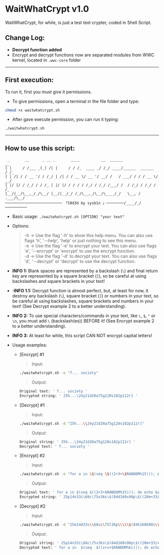 # WaitWhatCrypt v1.0
WaitWhatCrypt, for while, is just a test text crypter, coded in Shell Script.

## Change Log:
* **Decrypt function added**
* Encrypt and decrypt functions now are separated modules from WWC kernel, located in `.wwc-core` folder

---

## First execution:
To run it, first you must give it permissions.

* To give permissions, open a terminal in the file folder and type:
```bash 
chmod +x waitwhatcrypt.sh
```

* After gave execute permission, you can run it typing:
```bash
./waitwhatcrypt.sh
```

---

## How to use this script:
```
 _       __      _ __ _       ____          __  ______                 __
| |     / /___ _(_) /| |     / / /_  ____ _/ /_/ ____/______  ______  / /_
| | /| / / __ '/ / /_/ | /| / / __ \/ __ '/ __/ /   / ___/ / / / __ \/ __/
| |/ |/ / /_/ / / /_ | |/ |/ / / / / /_/ / /_/ /___/ /  / /_/ / /_/ / /_
|__/|__/\__,_/_/\__/ |__/|__/_/ /_/\__,_/\__/\____/_/   \__, / .___/\__/
────────────────────────── 「C0d3d by sysb1n 」────────/____/_/──────────
```

* Basic usage: `./waitwhatcrypt.sh [OPTION] "your text"`

* Options:
    > -h -> Use the flag '-h' to show this help menu. You can also use flags 'h', '--help', 'help' or just nothing to see this menu.  
    > -e -> Use the flag '-e' to encrypt your text. You can also use flags 'e', '--encrypt' or 'encrypt' to use the encrypt function.  
    > -d -> Use the flag '-d' to decrypt your text. You can also use flags 'd', '--decrypt' or 'decrypt' to use the decrypt function.  

* **INFO 1:** Blank spaces are represented by a backslash (`\`) and final return key are represented by a square bracket (`]`), so be careful at using backslashes and square brackets in your text!
* **·INFO 1.1:** Decrypt function is almost perfect, but, at least for now, it destroy any backslash (`\`), square bracket (`]`) or numbers in your text, so be careful at using backslashes, square brackets and numbers in your text! (See Decrypt example 2 to a better understanding).
* **INFO 2:** To use special characters/commands in your text, like `\`, `$`, `"` or `\n`, you must add `\` (backslash(es)) BEFORE it! (See Encrypt example 2 to a better understanding).
* **INFO 3:** At least for while, this script CAN NOT encrypt capital letters!

* Usage examples:
    * [Encrypt] #1
        > Input:
        ```bash
        ./waitwhatcrypt.sh -e "f... society"
        ```
        
        > Output:
        ```bash
        Original text: ' f... society '
        Encrypted string: ' 25h...\24y21d20a75g120s182p112r] '
        ```  

    * [Decrypt] #1
        > Input:
        ```bash
        ./waitwhatcrypt.sh -d "25h...\\24y21d20a75g120s182p112r]"
        ```
        
        > Output:
        ```bash
        Original string: ' 25h...\24y21d20a75g120s182p112r] '
        Decrypted text: ' f... society '
        ```

    * [Encrypt] #2
        > Input:
        ```bash
        ./waitwhatcrypt.sh -e "for a in \$(seq \$((2+3+\$RANDOM%15))); do echo \$a | tr \"\\\n\" \" \"; done; echo \"\";"
        ```
            
        > Output:
        ```bash
        Original text: ' for a in $(seq $((2+3+$RANDOM%15))); do echo $a | tr "\n" " "; done; echo ""; '
        Encrypted string: ' 25p14n33i\68c\75x36s\$(84d160s90p\$((20m+33i+$RANDOM%12y65o)));\252d105u\320v85m162y133r\$340k\|\546j242v\"\138t"\"\";\432h175c156g540h;\560x145o270d217j\"";] '
        ```

    * [Decrypt] #2
        > Input:
        ```bash
        ./waitwhatcrypt.sh -d "25e14d33s\\68u\\75l36p\\\\\$(84k160b90s\\\\\$((20s+33v+\$RANDOM%12y65h)));\\252m105k\\320e85d162j133c\\\\\$340m\\|\\546s242o\\\"\\\138l\"\\\"\\\";\\432r175o156m540r;\\560o145g270z217p\\\"\";]"
        ```
            
        > Output:
        ```bash
        Original string: ' 25p14n33i\68c\75x36s\$(84d160s90p\$((20m+33i+$RANDOM%12y65o)));\252d105u\320v85m162y133r\$340k\|\546j242v\"\138t"\"\";\432h175c156g540h;\560x145o270d217j\"";] '
        Decrypted text: ' for a in  $(seq  $((x+v+$RANDOM%kc))); do echo  $a | tr "  n" " "; done; echo ""; '
        ```

